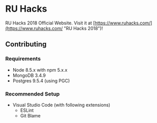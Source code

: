 # RU Hacks 

RU Hacks 2018 Official Website. Visit it at [https://www.ruhacks.com/](https://www.ruhacks.com/ "RU Hacks 2018")!

## Contributing

### Requirements

- Node 8.5.x with npm 5.x.x
- MongoDB 3.4.9
- Postgres 9.5.4 (using PGC)

### Recommended Setup

- Visual Studio Code (with following extensions)
  - ESLint
  - Git Blame